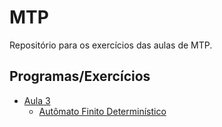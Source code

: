 # MTP

Repositório para os exercícios das aulas de MTP.

## Programas/Exercícios

 - [Aula 3](https://github.com/Adriano3ds/MTP-2018-1/Aula3)
	 -  [Autômato Finito Determinístico](https://github.com/Adriano3ds/MTP-2018-1/Aula3/P1.c)
